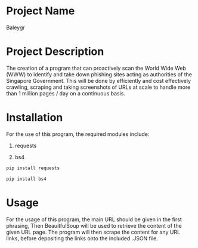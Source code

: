 
# Project Name

Baleygr

# Project Description

The creation of a program that can proactively scan the World Wide Web (WWW) to identify
and take down phishing sites acting as authorities of the
Singapore Government. This will be done by efficiently and cost effectively crawling, scraping
and taking screenshots of URLs at scale to handle more than 1 million pages / day on a continuous basis.

# Installation

For the use of this program, the required modules include:

1. requests

2. bs4

```python
pip install requests

pip install bs4
```

# Usage

For the usage of this program, the main URL should be given in the first phrasing,
Then BeauitfulSoup will be used to retrieve the content of the given URL page.
The program will then scrape the content for any URL links, before depositing the links onto
the included .JSON file.






